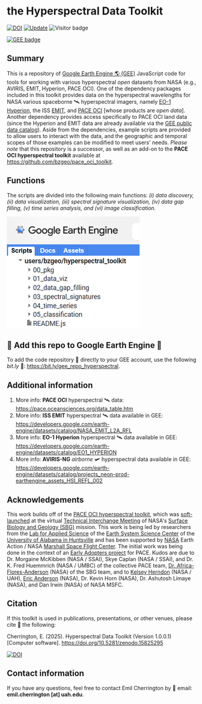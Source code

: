# the Hyperspectral Data Toolkit

[![DOI](https://zenodo.org/badge/DOI/10.5281/zenodo.15825295.svg)](https://doi.org/10.5281/zenodo.15825295)
[![Update](https://img.shields.io/github/last-commit/bzgeo/hyperspectral_toolkit?label=repo%20last%20updated&style=flat-square)](https://github.com/BzGEO/hyperspectral_toolkit/tree/main)
![Visitor badge](https://visitor-badge.laobi.icu/badge?page_id=bzgeo.hyperspectral_toolkit)

[![GEE badge](https://img.shields.io/badge/Google%20Earth%20Engine-4285F4.svg?style=for-the-badge&logo=Google-Earth-Engine&logoColor=white)](https://bit.ly/gee_repo_hyperspectral)

## Summary
This is a repository of [Google Earth Engine 🌎 (GEE)](https://code.earthengine.google.com) JavaScript code for tools for working with various hyperspectral *open* datasets from NASA (e.g., AVIRIS, EMIT, Hyperion, PACE OCI). One of the dependency packages included in this toolkit provides data on the hyperspectral wavelengths for NASA various spaceborne 🛰️ hyperspectral imagers, namely [EO-1 Hyperion](https://developers.google.com/earth-engine/datasets/catalog/EO1_HYPERION), the ISS [EMIT](https://developers.google.com/earth-engine/datasets/catalog/NASA_EMIT_L2A_RFL), and [PACE OCI](https://pace.oceansciences.org/oci.htm) [whose products are *open data*]. Another dependency provides access specifically to PACE OCI land data (since the Hyperion and EMIT data are already available via the [GEE public data catalog](https://developers.google.com/earth-engine/datasets)). Aside from the dependencies, example scripts are provided to allow users to interact with the data, and the geographic and temporal scopes of those examples can be modified to meet users' needs. *Please note* that this repository is a successor, as well as an add-on to the **PACE OCI hyperspectral toolkit** available at https://github.com/bzgeo/pace_oci_toolkit.

## Functions
The scripts are divided into the following main functions: *(i) data discovery, (ii) data visualization, (iii) spectral signature visualization, (iv) data gap filling, (v) time series analysis, and (vi) image classification.*

![](https://github.com/BzGEO/hyperspectral_toolkit/blob/main/_graphics/hyperspectral_gee_toolkit_structure_2025-07-13.PNG)

## 📢 Add this repo to Google Earth Engine 📢
To add the code repository 💾 directly to your GEE account, use the following *bit.ly* 🔗: https://bit.ly/gee_repo_hyperspectral.

## Additional information
1. More info: **PACE OCI** hyperspectral 🛰️ data: https://pace.oceansciences.org/data_table.htm
2. More info: **ISS EMIT** hyperspectral 🛰️ data available in GEE: https://developers.google.com/earth-engine/datasets/catalog/NASA_EMIT_L2A_RFL
3. More info: **EO-1 Hyperion** hyperspectral 🛰️ data available in GEE: https://developers.google.com/earth-engine/datasets/catalog/EO1_HYPERION
4. More info: **AVIRIS-NG** *airborne* 🛩️ hyperspectral data available in GEE: https://developers.google.com/earth-engine/datasets/catalog/projects_neon-prod-earthengine_assets_HSI_REFL_002

## Acknowledgements
This work builds off of the [PACE OCI hyperspectral toolkit](https://github.com/bzgeo/pace_oci_toolkit), which was [soft-launched](https://bit.ly/sbg_tim_2025_pace_tk) at the virtual [Technical Interchange Meeting](https://sbg.jpl.nasa.gov/news-events/sbg-sa-tim-2025) of NASA's [Surface Biology and Geology (SBG)](https://sbg.jpl.nasa.gov/) mission. This work is being led by researchers from the [Lab for Applied Science](https://www.uah.edu/essc/laboratory-for-applied-science) of the [Earth System Science Center](https://www.uah.edu/essc) of the [University of Alabama in Huntsville](https://www.uah.edu/) and has been supported by [NASA](https://www.nasa.gov) Earth Action / NASA [Marshall Space Flight Center](https://www.nasa.gov/marshall/). The initial work was being done in the context of an [Early Adopters project](https://pace.oceansciences.org/people_ea.htm?id=127) for PACE. Kudos are due to Dr. Morgaine McKibben (NASA / SSAI), Skye Caplan (NASA / SSAI), and Dr. K. Fred Huemmrich (NASA / UMBC) of the collective PACE team, [Dr. Africa-Flores-Anderson](https://github.com/africaf) (NASA) of the SBG team, and to [Kelsey Herndon](https://github.com/herndk1) (NASA / UAH), [Eric Anderson](https://github.com/andersoner) (NASA), Dr. Kevin Horn (NASA), Dr. Ashutosh Limaye (NASA), and Dan Irwin (NASA) of NASA MSFC.

## Citation

If this toolkit is used in publications, presentations, or other venues, please cite 📝 the following:

Cherrington, E. (2025). Hyperspectral Data Toolkit (Version 1.0.0.1) [Computer software]. https://doi.org/10.5281/zenodo.15825295

[![DOI](https://zenodo.org/badge/DOI/10.5281/zenodo.15825295.svg)](https://doi.org/10.5281/zenodo.15825295)

## Contact information

If you have any questions, feel free to contact Emil Cherrington by :envelope_with_arrow: email: **emil.cherrington [at] uah.edu**.
